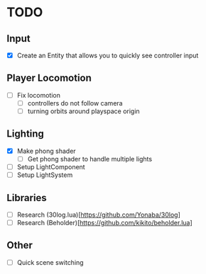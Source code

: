 # TODO

## Input
- [x] Create an Entity that allows you to quickly see controller input

## Player Locomotion
- [ ] Fix locomotion
    - [ ] controllers do not follow camera
    - [ ] turning orbits around playspace origin

## Lighting
- [x] Make phong shader
    - [ ] Get phong shader to handle multiple lights
- [ ] Setup LightComponent
- [ ] Setup LightSystem

## Libraries
- [ ] Research (30log.lua)[https://github.com/Yonaba/30log]
- [ ] Research (Beholder)[https://github.com/kikito/beholder.lua]

## Other
- [ ] Quick scene switching

